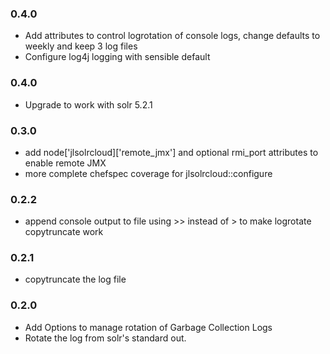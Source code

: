 ### 0.4.0
 - Add attributes to control logrotation of console logs, change defaults to 
   weekly and keep 3 log files
 - Configure log4j logging with sensible default

### 0.4.0
 - Upgrade to work with solr 5.2.1

### 0.3.0
 - add node['jlsolrcloud]['remote_jmx'] and optional rmi_port attributes
   to enable remote JMX
 - more complete chefspec coverage for jlsolrcloud::configure

### 0.2.2
 - append console output to file using >> instead of > to make logrotate
   copytruncate work

### 0.2.1
 - copytruncate the log file

### 0.2.0
 - Add Options to manage rotation of Garbage Collection Logs
 - Rotate the log from solr's standard out.
